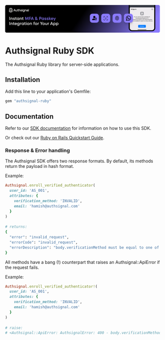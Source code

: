 <img width="1070" alt="Authsignal" src="https://raw.githubusercontent.com/authsignal/authsignal-node/main/.github/images/authsignal.png">

# Authsignal Ruby SDK

The Authsignal Ruby library for server-side applications.

## Installation

Add this line to your application's Gemfile:

```ruby
gem "authsignal-ruby"
```

## Documentation

Refer to our [SDK documentation](https://docs.authsignal.com/sdks/server/overview) for information on how to use this SDK.

Or check out our [Ruby on Rails Quickstart Guide](https://docs.authsignal.com/quickstarts/ruby-on-rails).

### Response & Error handling

The Authsignal SDK offers two response formats. By default, its methods return the payload in hash format.

Example:

```ruby
Authsignal.enroll_verified_authenticator(
  user_id: 'AS_001',
  attributes: {
    verification_method: 'INVALID',
    email: 'hamish@authsignal.com'
  }
)

# returns:
{
  "error": "invalid_request",
  "errorCode": "invalid_request",
  "errorDescription": "body.verificationMethod must be equal to one of the allowed values - allowedValues: AUTHENTICATOR_APP,EMAIL_MAGIC_LINK,EMAIL_OTP,SMS"
}
```

All methods have a bang (!) counterpart that raises an Authsignal::ApiError if the request fails.

Example:

```ruby
Authsignal.enroll_verified_authenticator!(
  user_id: 'AS_001',
  attributes: {
    verification_method: 'INVALID',
    email: 'hamish@authsignal.com'
  }
)

# raise:
# <Authsignal::ApiError: AuthsignalError: 400 - body.verificationMethod must be equal to one of the allowed values - allowedValues: AUTHENTICATOR_APP,EMAIL_MAGIC_LINK,EMAIL_OTP,SMS.
```